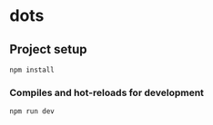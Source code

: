 # dots

## Project setup

```
npm install
```

### Compiles and hot-reloads for development

```
npm run dev
```
